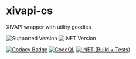 # xivapi-cs
XIVAPI wrapper with utility goodies

![Supported Version](https://img.shields.io/badge/supported%20version-6.28-blue)
![.NET Version](https://img.shields.io/badge/.Net-6.0-blue)

[![Codacy Badge](https://app.codacy.com/project/badge/Grade/a4232d2258194ff6bd0b2b2ab60c7233)](https://www.codacy.com/gh/Leyla-Labs/xivapi-cs/dashboard)
[![CodeQL](https://github.com/Tawmy/xivapi-cs/actions/workflows/codeql.yml/badge.svg)](https://github.com/Tawmy/xivapi-cs/actions/workflows/codeql.yml)
[![.NET (Build + Tests)](https://github.com/Tawmy/xivapi-cs/actions/workflows/dotnet.yml/badge.svg)](https://github.com/Tawmy/xivapi-cs/actions/workflows/dotnet.yml)
